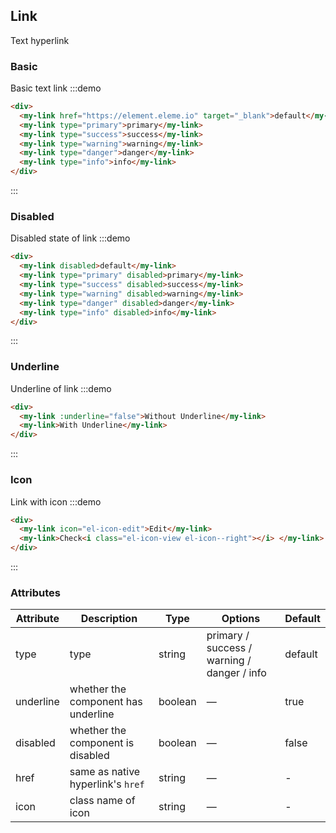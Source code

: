 ## Link

Text hyperlink

### Basic

Basic text link
:::demo

```html
<div>
  <my-link href="https://element.eleme.io" target="_blank">default</my-link>
  <my-link type="primary">primary</my-link>
  <my-link type="success">success</my-link>
  <my-link type="warning">warning</my-link>
  <my-link type="danger">danger</my-link>
  <my-link type="info">info</my-link>
</div>
```

:::

### Disabled

Disabled state of link
:::demo

```html
<div>
  <my-link disabled>default</my-link>
  <my-link type="primary" disabled>primary</my-link>
  <my-link type="success" disabled>success</my-link>
  <my-link type="warning" disabled>warning</my-link>
  <my-link type="danger" disabled>danger</my-link>
  <my-link type="info" disabled>info</my-link>
</div>
```

:::

### Underline

Underline of link
:::demo

```html
<div>
  <my-link :underline="false">Without Underline</my-link>
  <my-link>With Underline</my-link>
</div>
```

:::

### Icon

Link with icon
:::demo

```html
<div>
  <my-link icon="el-icon-edit">Edit</my-link>
  <my-link>Check<i class="el-icon-view el-icon--right"></i> </my-link>
</div>
```

:::

### Attributes

| Attribute | Description                         | Type    | Options                                     | Default |
| --------- | ----------------------------------- | ------- | ------------------------------------------- | ------- |
| type      | type                                | string  | primary / success / warning / danger / info | default |
| underline | whether the component has underline | boolean | —                                           | true    |
| disabled  | whether the component is disabled   | boolean | —                                           | false   |
| href      | same as native hyperlink's `href`   | string  | —                                           | -       |
| icon      | class name of icon                  | string  | —                                           | -       |
